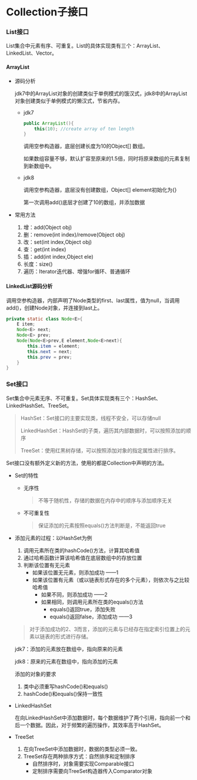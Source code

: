# Collection子接口

### List接口

List集合中元素有序、可重复。List的具体实现类有三个：ArrayList、LinkedList、Vector。

#### ArrayList

* 源码分析

    jdk7中的ArrayList对象的创建类似于单例模式的饿汉式，jdk8中的ArrayList对象创建类似于单例模式的懒汉式，节省内存。

    * jdk7

        ```java
        public ArrayList(){
            this(10); //create array of ten length
        }
        ```

        调用空参构造器，底层创建长度为10的Object[] 数组。

        如果数组容量不够，默认扩容至原来的1.5倍，同时将原来数组的元素复制到新数组中。

    * jdk8

      调用空参构造器，底层没有创建数组，Object[] element初始化为{}

      第一次调用add()底层才创建了10的数组，并添加数据
    
* 常用方法

    1. 增：add(Object obj)
    2. 删：remove(int index)/remove(Object obj)
    3. 改：set(int index,Object obj)
    4. 查：get(int index)
    5. 插：add(int index,Object ele)
    6. 长度：size()
    7. 遍历：Iterator迭代器、增强for循环、普通循环

#### LinkedList源码分析

调用空参构造器，内部声明了Node类型的first、last属性，值为null，当调用add()，创建Node对象，并连接到last上。

```java
private static class Node<E>{
    E item;
    Node<E> next;
    Node<E> prev;
    Node(Node<E>prev,E element,Node<E>next){
        this.item = element;
        this.next = next;
        this.prev = prev;
    }
}
```

### Set接口

Set集合中元素无序、不可重复。Set具体实现类有三个：HashSet、LinkedHashSet、TreeSet。

> HashSet：Set接口的主要实现类，线程不安全，可以存储null
>
> LinkedHashSet：HashSet的子类，遍历其内部数据时，可以按照添加的顺序
>
> TreeSet：使用红黑树存储，可以按照添加对象的指定属性进行排序。

Set接口没有额外定义新的方法，使用的都是Collection中声明的方法。

* Set的特性

  * 无序性

    > 不等于随机性，存储的数据在内存中的顺序与添加顺序无关

  * 不可重复性

    > 保证添加的元素按照equals()方法判断是，不能返回true

* 添加元素的过程：以HashSet为例

  1. 调用元素所在类的hashCode()方法，计算其哈希值
  2. 通过哈希函数计算该哈希值在底层数组中的存放位置
  3. 判断该位置有无元素
     * 如果该位置无元素，则添加成功 ——1
     * 如果该位置有元素（或以链表形式存在的多个元素），则依次与之比较哈希值
       * 如果不同，则添加成功 ——2
       * 如果相同，则调用元素所在类的equals()方法
         * equals()返回true，添加失败
         * equals()返回false，添加成功 ——3

  > 对于添加成功的2、3而言，添加的元素与已经存在指定索引位置上的元素以链表的形式进行存储。

  jdk7：添加的元素放在数组中，指向原来的元素

  jdk8：原来的元素在数组中，指向添加的元素

  添加的对象的要求

  1. 类中必须重写hashCode()和equals()
  2. hashCode()和equals()保持一致性

* LinkedHashSet

  在向LinkedHashSet中添加数据时，每个数据维护了两个引用，指向前一个和后一个数据。因此，对于频繁的遍历操作，其效率高于HashSet。
  
* TreeSet

  1. 在向TreeSet中添加数据时，数据的类型必须一致。
  2. TreeSet存在两种排序方式：自然排序和定制排序
     * 自然排序时，对象需要实现Comparable接口
     * 定制排序需要向TreeSet构造器传入Comparator对象
